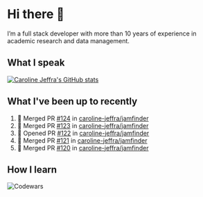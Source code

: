 # Hi there 👋

I’m a full stack developer with more than 10 years of experience in academic research and data management.

## What I speak

[![Caroline Jeffra's GitHub stats](https://github-readme-stats.vercel.app/api/top-langs?username=caroline-jeffra&&theme=algolia&show_icons=true)](https://github.com/caroline-jeffra)

## What I've been up to recently

<!--START_SECTION:activity-->
1. 🎉 Merged PR [#124](https://github.com/caroline-jeffra/jamfinder/pull/124) in [caroline-jeffra/jamfinder](https://github.com/caroline-jeffra/jamfinder)
2. 🎉 Merged PR [#123](https://github.com/caroline-jeffra/jamfinder/pull/123) in [caroline-jeffra/jamfinder](https://github.com/caroline-jeffra/jamfinder)
3. 💪 Opened PR [#122](https://github.com/caroline-jeffra/jamfinder/pull/122) in [caroline-jeffra/jamfinder](https://github.com/caroline-jeffra/jamfinder)
4. 🎉 Merged PR [#121](https://github.com/caroline-jeffra/jamfinder/pull/121) in [caroline-jeffra/jamfinder](https://github.com/caroline-jeffra/jamfinder)
5. 🎉 Merged PR [#120](https://github.com/caroline-jeffra/jamfinder/pull/120) in [caroline-jeffra/jamfinder](https://github.com/caroline-jeffra/jamfinder)
<!--END_SECTION:activity-->

## How I learn

![Codewars](https://github.r2v.ch/codewars?user=caroline-jeffra&top_languages=true&hide_clan=true&theme=solarized_dark)
